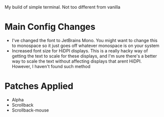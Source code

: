 My build of simple terminal. Not too different from vanilla

# Main Config Changes

- I've changed the font to JetBrains Mono. You might want to change this to monospace so it just goes off whatever monospace is on your system
- Increased font size for HiDPI displays. This is a really hacky way of getting the text to scale for these displays, and I'm sure there's a better way to scale the text without affecting displays that arent HiDPI. However, I haven't found such method

# Patches Applied

- Alpha
- Scrollback
- Scrollback-mouse
